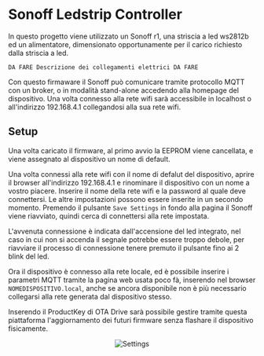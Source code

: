 Sonoff Ledstrip Controller
=======================

In questo progetto viene utilizzato un Sonoff r1, una striscia a led ws2812b ed un alimentatore, dimensionato opportunamente per il carico richiesto dalla striscia a led.

`DA FARE Descrizione dei collegamenti elettrici DA FARE`

Con questo firmaware il Sonoff può comunicare tramite protocollo MQTT con un broker, o in modalità stand-alone accedendo alla homepage del dispositivo. Una volta connesso alla rete wifi sarà accessibile in localhost o all'indirizzo 192.168.4.1 collegandosi alla sua rete wifi.

Setup
-----------------------------------------
Una volta caricato il firmware, al primo avvio la EEPROM viene cancellata, e viene assegnato al dispositivo un nome di default.

Una volta connessi alla rete wifi con il nome di defalut del dispositivo, aprire il browser all'indirizzo 192.168.4.1 e rinominare il dispositivo con un nome a vostro piacere. Inserire il nome della rete wifi e la password al quale deve connettersi. Le altre impostazioni possono essere inserite in un secondo momento. Premendo il pulsante `Save Settings` in fondo alla pagina il Sonoff viene riavviato, quindi cerca di connettersi alla rete impostata.

L'avvenuta connessione è indicata dall'accensione del led integrato, nel caso in cui non si accenda il segnale potrebbe essere troppo debole, per riavviare il processo di connessione tenere premuto il pulsante fino ai 2 blink del led.

Ora il dispositivo è connesso alla rete locale, ed è possibile inserire i parametri MQTT tramite la pagina web usata poco fà, inserendo nel browser `NOMEDISPOSITIVO.local`, anche se ancora disponibile non è più necessario collegarsi alla rete generata dal dispositivo stesso.

Inserendo il ProductKey di OTA Drive sarà possibile gestire tramite questa piattaforma l'aggiornamento dei futuri firmware senza flashare il dispositivo fisicamente.

<p align="center">
  <img src="https://github.com/aletiffi/Led_Sonoff/blob/main/img/Settings.PNG" alt="Settings"/>
</p>